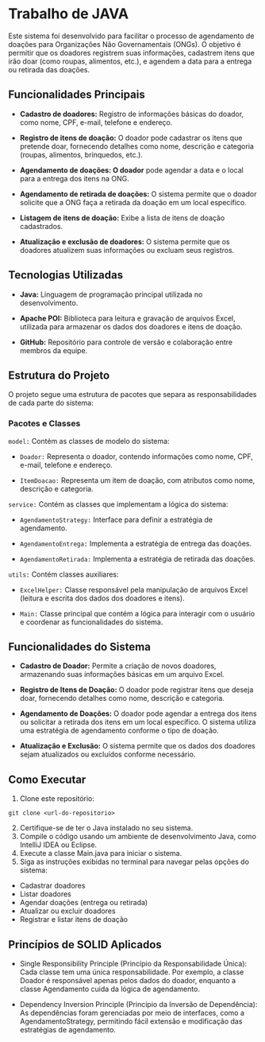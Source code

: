 # Trabalho de JAVA
Este sistema foi desenvolvido para facilitar o processo de agendamento de doações para Organizações Não Governamentais (ONGs). O objetivo é permitir que os doadores registrem suas informações, cadastrem itens que irão doar (como roupas, alimentos, etc.), e agendem a data para a entrega ou retirada das doações.

## Funcionalidades Principais
- **Cadastro de doadores:** Registro de informações básicas do doador, como nome, CPF, e-mail, telefone e endereço.

- **Registro de itens de doação:** O doador pode cadastrar os itens que pretende doar, fornecendo detalhes como nome, descrição e categoria (roupas, alimentos, brinquedos, etc.).

- **Agendamento de doações: O doador** pode agendar a data e o local para a entrega dos itens na ONG.

- **Agendamento de retirada de doações:** O sistema permite que o doador solicite que a ONG faça a retirada da doação em um local específico.

- **Listagem de itens de doação:** Exibe a lista de itens de doação cadastrados.

- **Atualização e exclusão de doadores:** O sistema permite que os doadores atualizem suas informações ou excluam seus registros.

## Tecnologias Utilizadas
- **Java:** Linguagem de programação principal utilizada no desenvolvimento.

- **Apache POI:** Biblioteca para leitura e gravação de arquivos Excel, utilizada para armazenar os dados dos doadores e itens de doação.

- **GitHub:** Repositório para controle de versão e colaboração entre membros da equipe.

## Estrutura do Projeto
O projeto segue uma estrutura de pacotes que separa as responsabilidades de cada parte do sistema:

### Pacotes e Classes
`model:` Contém as classes de modelo do sistema:

- `Doador:` Representa o doador, contendo informações como nome, CPF, e-mail, telefone e endereço.

- `ItemDoacao:` Representa um item de doação, com atributos como nome, descrição e categoria.

`service:` Contém as classes que implementam a lógica do sistema:

- `AgendamentoStrategy:` Interface para definir a estratégia de agendamento.

- `AgendamentoEntrega:` Implementa a estratégia de entrega das doações.

- `AgendamentoRetirada:` Implementa a estratégia de retirada das doações.

`utils:` Contém classes auxiliares:

- `ExcelHelper:` Classe responsável pela manipulação de arquivos Excel (leitura e escrita dos dados dos doadores e itens).

- `Main:` Classe principal que contém a lógica para interagir com o usuário e coordenar as funcionalidades do sistema.

## Funcionalidades do Sistema
- **Cadastro de Doador:** Permite a criação de novos doadores, armazenando suas informações básicas em um arquivo Excel.

- **Registro de Itens de Doação:** O doador pode registrar itens que deseja doar, fornecendo detalhes como nome, descrição e categoria.

- **Agendamento de Doações:** O doador pode agendar a entrega dos itens ou solicitar a retirada dos itens em um local específico. O sistema utiliza uma estratégia de agendamento conforme o tipo de doação.

- **Atualização e Exclusão:** O sistema permite que os dados dos doadores sejam atualizados ou excluídos conforme necessário.

## Como Executar
1. Clone este repositório:

```
git clone <url-do-repositorio>
```
2. Certifique-se de ter o Java instalado no seu sistema.
3. Compile o código usando um ambiente de desenvolvimento Java, como IntelliJ IDEA ou Eclipse.
4. Execute a classe Main.java para iniciar o sistema.
5. Siga as instruções exibidas no terminal para navegar pelas opções do sistema:
  - Cadastrar doadores
  - Listar doadores
  - Agendar doações (entrega ou retirada)
  - Atualizar ou excluir doadores
  - Registrar e listar itens de doação

## Princípios de SOLID Aplicados

- Single Responsibility Principle (Princípio da Responsabilidade Única): Cada classe tem uma única responsabilidade. Por exemplo, a classe Doador é responsável apenas pelos dados do doador, enquanto a classe Agendamento cuida da lógica de agendamento.

- Dependency Inversion Principle (Princípio da Inversão de Dependência): As dependências foram gerenciadas por meio de interfaces, como a AgendamentoStrategy, permitindo fácil extensão e modificação das estratégias de agendamento.
